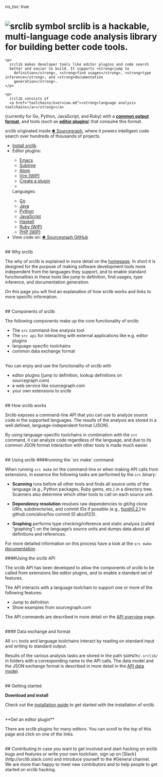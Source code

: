no_toc: true

<h1><img alt="srclib symbol" src="../images/srclib_symbol.svg"/> <strong>srclib</strong> is a hackable, multi-language code analysis library for building better code tools.</h1>

<div class="row">
  <div class="col-sm-7">

    <p>
      srclib makes developer tools like editor plugins and code search
      better and easier to build. It supports <strong>jump to
        definition</strong>, <strong>find usages</strong>, <strong>type inference</strong>, and <strong>documentation
        generation</strong>.
    </p>

    <p>
      srclib consists of
      <a href="toolchains/overview.md"><strong>language analysis toolchains</a></strong></a>
(currently for Go, Python, JavaScript, and Ruby) with a
<a href="api/overview.md"><strong>common output format</strong></a>, and tools (such as <a href="plugins/TODO"><strong>editor plugins</strong></a>) that
consume this format.
</p>

<p>
  srclib originated inside
  <a href="https://sourcegraph.com" target="_blank">&#x2731; Sourcegraph</a>, where it powers
  intelligent code search over hundreds of thousands of projects.
</p>

<!-- TODO: insert newsletter form (newsletter2.html) -->

</div>

<div class="col-sm-5">

  <!-- TODO: style buttons -->
  <ul class="action-buttons list-unstyled">
    <li><a class="btn btn-sm btn-primary" href="/install"><i class="fa fa-download"></i> Install srclib</a></li>
    <li>
      <div class="two-columns">
        <div>
          <label>Editor plugins:</label>
          <ul class="list-unstyled">
            <li><a href="plugins/emacs.md">Emacs</a></li>
            <li><a href="plugins/sublimetext.md">Sublime</a></li>
            <li><a href="plugins/atom.md">Atom</a></li>
            <li><a href="plugins/vim.md">Vim (WIP)</a></li>
            <li><a href="plugins/creatingaplugin.md" class="contribute">Create a plugin</a></li>
            <li>&nbsp;</li>
          </ul>
        </div><!--
                --><div>
          <label>Languages:</label>
          <ul class="list-unstyled">
            <li><a href="toolchains/go.md">Go</a></li>
            <li><a href="toolchains/java.md">Java</a></li>
            <li><a href="toolchains/python.md">Python</a></li>
            <li><a href="toolchains/javascript.md">JavaScript</a></li>
            <li><a href="toolchains/haskell.md">Haskell</a></li>
            <li><a href="toolchains/ruby.md">Ruby (WIP)</a></li>
            <li><a href="toolchains/php.md">PHP (WIP)</a></li>
          </ul>
        </div>
      </div><!-- <div class="two-columns"> -->
    </li>
    <li>
      <label>View code on:</label>
      <a class="btn btn-sm btn-default" target="_blank" href="https://sourcegraph.com/sourcegraph/srclib">&#x2731; Sourcegraph</button></a><!--
                                                                                                                                             --><a class="btn btn-sm btn-default" target="_blank" href="https://github.com/sourcegraph/srclib"><i class="fa fa-github"></i> GitHub</a>
</li>
</ul><!-- <ul class="action-buttons list-unstyled"> -->
</div>
</div>


<br>
## Why srclib

The why of srclib is explained in more detail on the [homepage](https://srclib.org/). In short it is designed for the purpose of making software development tools more independent from the languages they support, and to enable standard functionalities in these tools like jump to definition, find usages, type inference, and documentation generation.

On this page you will find an explanation of how srclib works and links to more specific information.



<br>
## Components of srclib

The following components make up the core functionality of srclib:

* The `src` command-line analysis tool
* The `src api` for interacting with external applications like e.g. editor plugins
* language-specific toolchains
* common data exchange format

<br>
You can enjoy and use the functionality of srclib with

* editor plugins (jump to definition, lookup definitions on sourcegraph.com)
* a web service like sourcegraph.com
* your own extensions to srclib


<br>
## How srclib works

Srclib exposes a command-line API that you can use to analyze source code in the supported languages. The results of the analysis are stored in a well defined, language-independent format (JSON).

By using language-specific toolchains in combination with the `src` command, it can analyze code regardless of the language, and due to its common JSON format interaction with other tools is made much easier.


<br>
## Using srclib
####running the `src make` command

When running `src make` on the command-line or when making API calls from extensions, in essence the following tasks are performed by the `src` binary:


* **Scanning** runs before all other tools and finds all source units of the language (e.g., Python packages, Ruby gems, etc.) in a directory tree. Scanners also determine which other tools to call on each source unit.


* **Dependency resolution** resolves raw dependencies to git/hg clone URIs, subdirectories, and commit IDs if possible (e.g., foo@0.2.1 to github.com/alice/foo commit ID abcd123).

* **Graphing** performs type checking/inference and static analysis (called “graphing”) on the language’s source units and dumps data about all definitions and references.

For more detailed information on this process have a look at the `src make` [documentation](api/make.md) .


####Using the srclib API

The srclib API has been developed to allow the components of srclib to be called from extensions like editor plugins, and to enable a standard set of features.

The API interacts with a language toolchain to support one or more of the following features:
* Jump to definition
* Show examples from sourcegraph.com

The API commands are described in more detail on the [API overview](api/overview.md) page.


<br>
#### Data exchange and format

All `src` tools and language toolchains interact by reading on standard input and writing to standard output.

Results of the various analysis tasks are stored in the path `$GOPATH/.srclib/` in folders with a corresponding name to the API calls. The data model and the JSON exchange format is described in more detail in the [API data model](api/overview.md).



<br>
## Getting started

**Download and install**

Check out the [installation guide](install.md) to get started with the installation of srclib.

<br>
**Get an editor plugin**

There are srclib plugins for many editors. You can scroll to the top of this page and click on one of the links.

<br>
## Contributing
In case you want to get involved and start hacking on srclib bugs and features or write your own toolchain, sign up on [Slack](http://srclib.slack.com) and introduce yourself to the #General channel.
<br>
We are more than happy to meet new contributors and to help people to get started on srclib hacking.
